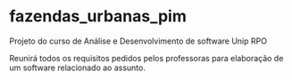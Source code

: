 # fazendas_urbanas_pim
Projeto do curso de Análise e Desenvolvimento de software Unip RPO

Reunirá todos os requisitos pedidos pelos professoras para elaboração de um software relacionado ao assunto.
